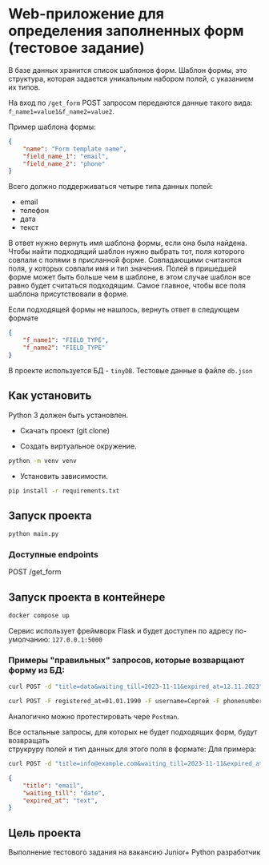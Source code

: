 # Web-приложение для определения заполненных форм (тестовое задание)

В базе данных хранится список шаблонов форм.
Шаблон формы, это структура, которая задается уникальным набором полей, с указанием их типов.

На вход по `/get_form` POST запросом передаются данные такого вида:
`f_name1=value1&f_name2=value2`.

Пример шаблона формы:

```json
{
    "name": "Form template name",
    "field_name_1": "email",
    "field_name_2": "phone"
}
```

Всего должно поддерживаться четыре типа данных полей:

- email
- телефон
- дата
- текст

В ответ нужно вернуть имя шаблона формы, если она была найдена.
Чтобы найти подходящий шаблон нужно выбрать тот, поля которого совпали с полями в присланной форме. Совпадающими считаются поля, у которых совпали имя и тип значения. Полей в пришедшей форме может быть больше чем в шаблоне, в этом случае шаблон все равно будет считаться подходящим. Самое главное, чтобы все поля шаблона присутствовали в форме.

Если подходящей формы не нашлось, вернуть ответ в следующем формате

```json
{
    "f_name1": "FIELD_TYPE",
    "f_name2": "FIELD_TYPE"
}
```

В проекте используется БД - `tinyDB`. Тестовые данные в файле `db.json`

## Как установить

Python 3 должен быть установлен.

- Скачать проект (git clone)

- Создать виртуальное окружение.

```bash
python -m venv venv
```

- Установить зависимости.

```bash
pip install -r requirements.txt
```

## Запуск проекта

```bash
python main.py
```

### Доступные endpoints

POST /get_form

## Запуск проекта в контейнере

```bash
docker compose up
```

Сервис использует фреймворк Flask и будет доступен по адресу по-умолчанию:
`127.0.0.1:5000`

### Примеры "правильных" запросов, которые возварщают форму из БД:

```bash
curl POST -d "title=data&waiting_till=2023-11-11&expired_at=12.11.2023" http://127.0.0.1:5000/get_form
```

```bash
curl POST -F registered_at=01.01.1990 -F username=Сергей -F phonenumber=+79122874873 -F email=info@example.com http://127.0.0.1:5000/get_form
```

Аналогично можно протестировать чере `Postman`.

Все остальные запросы, для которых не будет подходящих форм, будут возвращать  
струкруру полей и тип данных для этого поля в формате:
Для примера:

```bash
curl POST -d "title=info@example.com&waiting_till=2023-11-11&expired_at=12-11-2023" http://127.0.0.1:5000/get_form
```

```json
{
    "title": "email",
    "waiting_till": "date",
    "expired_at": "text",
}
```

## Цель проекта

Выполнение тестового задания на вакансию Junior+ Python разработчик
